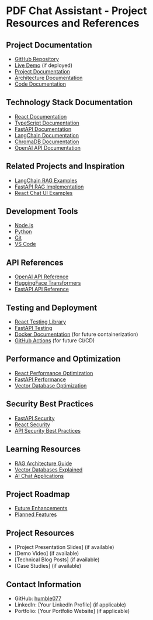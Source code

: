 # PDF Chat Assistant - Project Resources and References

## Project Documentation
- [GitHub Repository](https://github.com/humble077/Pdf-chat-assistant)
- [Live Demo](https://your-demo-url.com) (if deployed)
- [Project Documentation](https://github.com/humble077/Pdf-chat-assistant/blob/master/README.md)
- [Architecture Documentation](https://github.com/humble077/Pdf-chat-assistant/blob/master/ARCHITECTURE.md)
- [Code Documentation](https://github.com/humble077/Pdf-chat-assistant/blob/master/CODE_DOCUMENTATION.md)

## Technology Stack Documentation
- [React Documentation](https://reactjs.org/docs/getting-started.html)
- [TypeScript Documentation](https://www.typescriptlang.org/docs/)
- [FastAPI Documentation](https://fastapi.tiangolo.com/)
- [LangChain Documentation](https://python.langchain.com/docs/get_started/introduction)
- [ChromaDB Documentation](https://docs.trychroma.com/)
- [OpenAI API Documentation](https://platform.openai.com/docs/api-reference)

## Related Projects and Inspiration
- [LangChain RAG Examples](https://github.com/langchain-ai/langchain/tree/master/cookbook)
- [FastAPI RAG Implementation](https://github.com/tiangolo/fastapi/tree/master/docs/en/docs/tutorial)
- [React Chat UI Examples](https://github.com/Wolox/react-chat-widget)

## Development Tools
- [Node.js](https://nodejs.org/en/docs/)
- [Python](https://docs.python.org/3/)
- [Git](https://git-scm.com/doc)
- [VS Code](https://code.visualstudio.com/docs)

## API References
- [OpenAI API Reference](https://platform.openai.com/docs/api-reference)
- [HuggingFace Transformers](https://huggingface.co/docs/transformers/index)
- [FastAPI API Reference](https://fastapi.tiangolo.com/reference/)

## Testing and Deployment
- [React Testing Library](https://testing-library.com/docs/react-testing-library/intro/)
- [FastAPI Testing](https://fastapi.tiangolo.com/tutorial/testing/)
- [Docker Documentation](https://docs.docker.com/) (for future containerization)
- [GitHub Actions](https://docs.github.com/en/actions) (for future CI/CD)

## Performance and Optimization
- [React Performance Optimization](https://reactjs.org/docs/optimizing-performance.html)
- [FastAPI Performance](https://fastapi.tiangolo.com/advanced/performance/)
- [Vector Database Optimization](https://docs.trychroma.com/usage-guide)

## Security Best Practices
- [FastAPI Security](https://fastapi.tiangolo.com/advanced/security/)
- [React Security](https://reactjs.org/docs/security.html)
- [API Security Best Practices](https://owasp.org/www-project-api-security/)

## Learning Resources
- [RAG Architecture Guide](https://python.langchain.com/docs/modules/chains/popular/retrieval_qa)
- [Vector Databases Explained](https://www.pinecone.io/learn/vector-database/)
- [AI Chat Applications](https://platform.openai.com/docs/guides/gpt/chat-completions-api)

## Project Roadmap
- [Future Enhancements](https://github.com/humble077/Pdf-chat-assistant/blob/master/ARCHITECTURE.md#future-enhancements)
- [Planned Features](https://github.com/humble077/Pdf-chat-assistant/blob/master/ARCHITECTURE.md#planned-features)

## Project Resources
- [Project Presentation Slides] (if available)
- [Demo Video] (if available)
- [Technical Blog Posts] (if available)
- [Case Studies] (if available)

## Contact Information
- GitHub: [humble077](https://github.com/humble077)
- LinkedIn: [Your LinkedIn Profile] (if applicable)
- Portfolio: [Your Portfolio Website] (if applicable) 